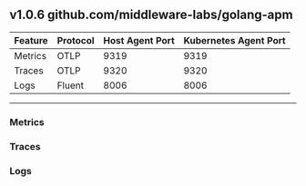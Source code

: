 ## v1.0.6 github.com/middleware-labs/golang-apm

| Feature      | Protocol     | Host Agent Port | Kubernetes Agent Port
| ------       | --------------- | ----------- | ------ |
| Metrics      | OTLP       | 9319 | 9319 |
| Traces       | OTLP       | 9320 | 9320 |
| Logs         | Fluent     | 8006 | 8006 |

----------------------


### Metrics


### Traces


### Logs


